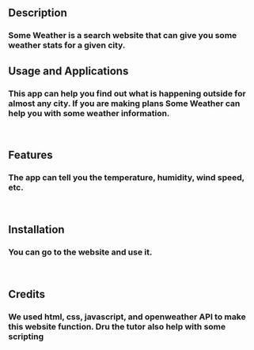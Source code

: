 ## Description
###  Some Weather is a search website that can give you some weather stats for a given city.
  
## Usage and Applications
### This app can help you find out what is happening outside for almost any city.  If you are making plans Some Weather can help you with some weather information.

<p>&nbsp;</p>  

## Features
### The app can tell you the temperature, humidity, wind speed, etc.  

<p>&nbsp;</p>

## Installation
### You can go to the website and use it.

<p>&nbsp;</p>
  
## Credits
### We used html, css, javascript, and openweather API to make this website function.  Dru the tutor also help with some scripting
